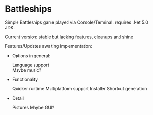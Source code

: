 # Battleships
Simple Battleships game played via Console/Terminal.
requires .Net 5.0 JDK.

Current version: stable but lacking features, cleanups and shine

Features/Updates awaiting implementation:

- Options in general:
  
    Language support  
    Maybe music?
  
- Functionality

    Quicker runtime
    Multiplatform support
    Installer
    Shortcut generation
    
- Detail

    Pictures
    Maybe GUI?
